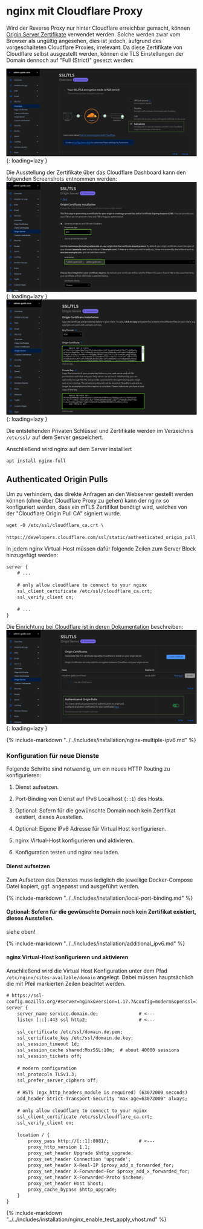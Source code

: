 # nginx mit Cloudflare Proxy

Wird der Reverse Proxy nur hinter Cloudflare erreichbar gemacht, können [Origin Server Zertifikate](
https://developers.cloudflare.com/ssl/origin-configuration/origin-ca/) verwendet werden. Solche
werden zwar vom Browser als ungültig angesehen, dies ist jedoch, aufgrund des vorgeschalteten Cloudflare Proxies,
irrelevant. Da diese Zertifikate von Cloudflare selbst ausgestellt werden, können die TLS Einstellungen
der Domain dennoch auf "Full (Strict)" gesetzt werden:

![Cloudflare Full (Strict) TLS Settings](../img/installation/cloudflare_strict-tls.png){: loading=lazy }

Die Ausstellung der Zertifikate über das Cloudflare Dashboard kann den folgenden Screenshots entnommen werden:
![Cloudflare Origin Server Zertifikatserstellung](../img/installation/cloudflare_origin-cert.png){: loading=lazy }
![Cloudflare Origin Server Zertifikatserstellung](../img/installation/cloudflare_origin-cert2.png){: loading=lazy }

Die entstehenden Privaten Schlüssel und Zertifikate werden im Verzeichnis `/etc/ssl/` auf dem Server gespeichert.

Anschließend wird nginx auf dem Server installiert

```shell
apt install nginx-full
```

## Authenticated Origin Pulls

Um zu verhindern, das direkte Anfragen an den Webserver gestellt werden können (ohne
über Cloudflare Proxy zu gehen) kann der nginx so konfiguriert werden, dass ein mTLS
Zertifikat benötigt wird, welches von der "Cloudflare Origin Pull CA" signiert wurde.

```shell
wget -O /etc/ssl/cloudflare_ca.crt \
    https://developers.cloudflare.com/ssl/static/authenticated_origin_pull_ca.pem
```

In jedem nginx Virtual-Host müssen dafür folgende Zeilen zum Server Block hinzugefügt werden:

```nginx
server {
    # ...
    
    # only allow cloudflare to connect to your nginx
    ssl_client_certificate /etc/ssl/cloudflare_ca.crt;
    ssl_verify_client on;

    # ...
}
```

Die [Einrichtung bei Cloudflare ist in deren Dokumentation](https://developers.cloudflare.com/ssl/origin-configuration/authenticated-origin-pull/set-up)
beschreiben:
![Cloudflare Origin Pull](../img/installation/cloudflare_origin-pull.png){: loading=lazy }

{% include-markdown "../../includes/installation/nginx-multiple-ipv6.md" %}

### Konfiguration für neue Dienste

Folgende Schritte sind notwendig, um ein neues HTTP Routing zu konfigurieren:

1. Dienst aufsetzen.

2. Port-Binding von Dienst auf IPv6 Localhost (`::1`) des Hosts.

3. Optional: Sofern für die gewünschte Domain noch kein Zertifikat existiert, dieses Ausstellen.

4. Optional: Eigene IPv6 Adresse für Virtual Host konfigurieren.

5. nginx Virtual-Host konfigurieren und aktivieren.

6. Konfiguration testen und nginx neu laden.

#### Dienst aufsetzen

Zum Aufsetzen des Dienstes muss lediglich die jeweilige Docker-Compose Datei kopiert, ggf. angepasst und ausgeführt
werden.

{% include-markdown "../../includes/installation/local-port-binding.md" %}

#### Optional: Sofern für die gewünschte Domain noch kein Zertifikat existiert, dieses Ausstellen.

siehe oben!

{% include-markdown "../../includes/installation/additional_ipv6.md" %}

#### nginx Virtual-Host konfigurieren und aktivieren

Anschließend wird die Virtual Host Konfiguration unter dem Pfad
`/etc/nginx/sites-available/domain` angelegt. Dabei müssen hauptsächlich die
mit Pfeil markierten Zeilen beachtet werden.

```nginx
# https://ssl-config.mozilla.org/#server=nginx&version=1.17.7&config=modern&openssl=1.1.1d&guideline=5.6
server {
    server_name service.domain.de;               # <---
    listen [::]:443 ssl http2;                   # <---

    ssl_certificate /etc/ssl/domain.de.pem;
    ssl_certificate_key /etc/ssl/domain.de.key;
    ssl_session_timeout 1d;
    ssl_session_cache shared:MozSSL:10m;  # about 40000 sessions
    ssl_session_tickets off;

    # modern configuration
    ssl_protocols TLSv1.3;
    ssl_prefer_server_ciphers off;

    # HSTS (ngx_http_headers_module is required) (63072000 seconds)
    add_header Strict-Transport-Security "max-age=63072000" always;

    # only allow cloudflare to connect to your nginx
    ssl_client_certificate /etc/ssl/cloudflare_ca.crt;
    ssl_verify_client on;

    location / {
        proxy_pass http://[::1]:8081/;           # <---
        proxy_http_version 1.1;
        proxy_set_header Upgrade $http_upgrade;
        proxy_set_header Connection 'upgrade';
        proxy_set_header X-Real-IP $proxy_add_x_forwarded_for;
        proxy_set_header X-Forwarded-For $proxy_add_x_forwarded_for;
        proxy_set_header X-Forwarded-Proto $scheme;
        proxy_set_header Host $host;
        proxy_cache_bypass $http_upgrade;
    }
}
```

{% include-markdown "../../includes/installation/nginx_enable_test_apply_vhost.md" %}

